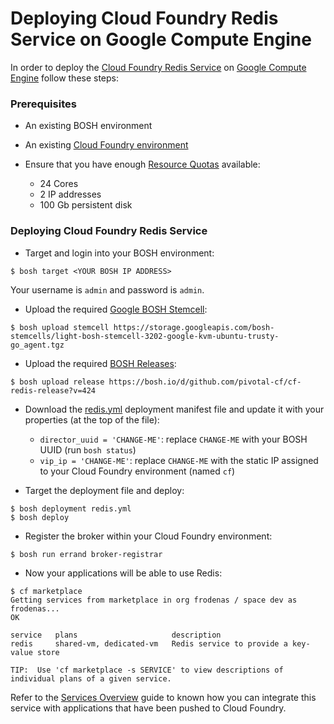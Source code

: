 # Deploying Cloud Foundry Redis Service on Google Compute Engine

In order to deploy the [Cloud Foundry Redis Service](https://github.com/pivotal-cf/cf-redis-release) on [Google Compute Engine](https://cloud.google.com/) follow these steps:

### Prerequisites

* An existing BOSH environment

* An existing [Cloud Foundry environment](https://github.com/cloudfoundry-incubator/bosh-google-cpi-release/blob/master/docs/deploy_cf.md)

* Ensure that you have enough [Resource Quotas](https://cloud.google.com/compute/docs/resource-quotas) available:
    - 24 Cores
    - 2 IP addresses
    - 100 Gb persistent disk

### Deploying Cloud Foundry Redis Service

* Target and login into your BOSH environment:

```
$ bosh target <YOUR BOSH IP ADDRESS>
```

Your username is `admin` and password is `admin`.

* Upload the required [Google BOSH Stemcell](http://bosh.io/docs/stemcell.html):

```
$ bosh upload stemcell https://storage.googleapis.com/bosh-stemcells/light-bosh-stemcell-3202-google-kvm-ubuntu-trusty-go_agent.tgz
```

* Upload the required [BOSH Releases](http://bosh.io/docs/release.html):

```
$ bosh upload release https://bosh.io/d/github.com/pivotal-cf/cf-redis-release?v=424
```

* Download the [redis.yml](https://raw.githubusercontent.com/cloudfoundry-incubator/bosh-google-cpi-release/master/docs/redis.yml) deployment manifest file and update it with your properties (at the top of the file):
    - `director_uuid = 'CHANGE-ME'`: replace `CHANGE-ME` with your BOSH UUID (run `bosh status`)
    - `vip_ip = 'CHANGE-ME'`: replace `CHANGE-ME` with the static IP assigned to your Cloud Foundry environment (named `cf`)

* Target the deployment file and deploy:

```
$ bosh deployment redis.yml
$ bosh deploy
```

* Register the broker within your Cloud Foundry environment:

```
$ bosh run errand broker-registrar
```

* Now your applications will be able to use Redis:

```
$ cf marketplace
Getting services from marketplace in org frodenas / space dev as frodenas...
OK

service   plans                     description
redis     shared-vm, dedicated-vm   Redis service to provide a key-value store

TIP:  Use 'cf marketplace -s SERVICE' to view descriptions of individual plans of a given service.
```

Refer to the [Services Overview](http://docs.cloudfoundry.org/devguide/services/) guide to known how you can integrate this service with applications that have been pushed to Cloud Foundry.
